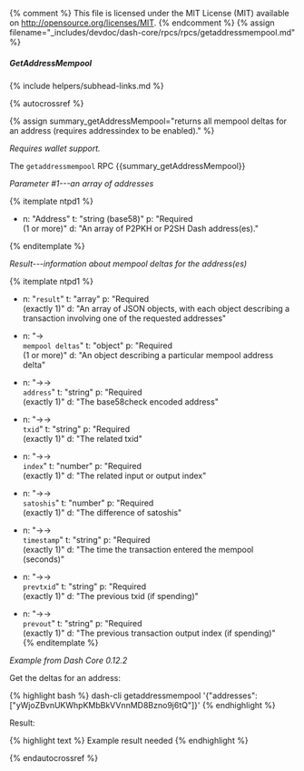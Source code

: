 {% comment %}
This file is licensed under the MIT License (MIT) available on
http://opensource.org/licenses/MIT.
{% endcomment %}
{% assign filename="_includes/devdoc/dash-core/rpcs/rpcs/getaddressmempool.md" %}

##### GetAddressMempool
{% include helpers/subhead-links.md %}

{% autocrossref %}

{% assign summary_getAddressMempool="returns all mempool deltas for an address (requires addressindex to be enabled)." %}

*Requires wallet support.*

The `getaddressmempool` RPC {{summary_getAddressMempool}}

*Parameter #1---an array of addresses*

{% itemplate ntpd1 %}
- n: "Address"
  t: "string (base58)"
  p: "Required<br>(1 or more)"
  d: "An array of P2PKH or P2SH Dash address(es)."

{% enditemplate %}

*Result---information about mempool deltas for the address(es)*

{% itemplate ntpd1 %}
- n: "`result`"
  t: "array"
  p: "Required<br>(exactly 1)"
  d: "An array of JSON objects, with each object describing a transaction involving one of the requested addresses"

- n: "→<br>`mempool deltas`"
  t: "object"
  p: "Required<br>(1 or more)"
  d: "An object describing a particular mempool address delta"

- n: "→→<br>`address`"
  t: "string"
  p: "Required<br>(exactly 1)"
  d: "The base58check encoded address"

- n: "→→<br>`txid`"
  t: "string"
  p: "Required<br>(exactly 1)"
  d: "The related txid"

- n: "→→<br>`index`"
  t: "number"
  p: "Required<br>(exactly 1)"
  d: "The related input or output index"

- n: "→→<br>`satoshis`"
  t: "number"
  p: "Required<br>(exactly 1)"
  d: "The difference of satoshis"

- n: "→→<br>`timestamp`"
  t: "string"
  p: "Required<br>(exactly 1)"
  d: "The time the transaction entered the mempool (seconds)"

- n: "→→<br>`prevtxid`"
  t: "string"
  p: "Required<br>(exactly 1)"
  d: "The previous txid (if spending)"

- n: "→→<br>`prevout`"
  t: "string"
  p: "Required<br>(exactly 1)"
  d: "The previous transaction output index (if spending)"    
{% enditemplate %}

*Example from Dash Core 0.12.2*

Get the deltas for an address:

{% highlight bash %}
dash-cli getaddressmempool '{"addresses": ["yWjoZBvnUKWhpKMbBkVVnnMD8Bzno9j6tQ"]}'
{% endhighlight %}

Result:

{% highlight text %}
  Example result needed
{% endhighlight %}

{% endautocrossref %}

